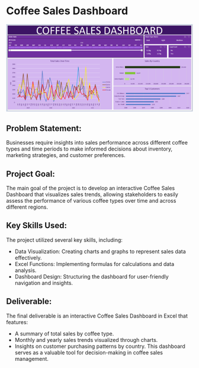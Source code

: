 # Coffee Sales Dashboard

![Coffee Sales Dashboard](/images/coffee_sales_dashboard.PNG)

## Problem Statement: 
Businesses require insights into sales performance across different coffee types and time periods to make informed decisions about inventory, marketing strategies, and customer preferences.

##  Project Goal: 
The main goal of the project is to develop an interactive Coffee Sales Dashboard that visualizes sales trends, allowing stakeholders to easily assess the performance of various coffee types over time and across different regions.

## Key Skills Used: 
The project utilized several key skills, including:
- Data Visualization: Creating charts and graphs to represent sales data effectively.
- Excel Functions: Implementing formulas for calculations and data analysis.
- Dashboard Design: Structuring the dashboard for user-friendly navigation and insights.


## Deliverable: 
The final deliverable is an interactive Coffee Sales Dashboard in Excel that features:
- A summary of total sales by coffee type.
- Monthly and yearly sales trends visualized through charts.
- Insights on customer purchasing patterns by country.
This dashboard serves as a valuable tool for decision-making in coffee sales management.